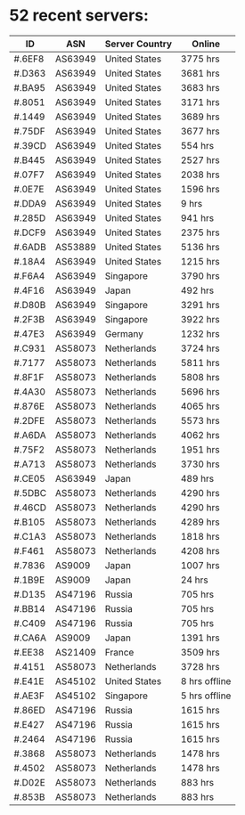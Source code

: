 # 52 recent servers:

| ID | ASN | Server Country | Online |
| ------ | ------ | ------ | ------ |
| #.6EF8 | AS63949 | United States | 3775 hrs |
| #.D363 | AS63949 | United States | 3681 hrs |
| #.BA95 | AS63949 | United States | 3683 hrs |
| #.8051 | AS63949 | United States | 3171 hrs |
| #.1449 | AS63949 | United States | 3689 hrs |
| #.75DF | AS63949 | United States | 3677 hrs |
| #.39CD | AS63949 | United States | 554 hrs |
| #.B445 | AS63949 | United States | 2527 hrs |
| #.07F7 | AS63949 | United States | 2038 hrs |
| #.0E7E | AS63949 | United States | 1596 hrs |
| #.DDA9 | AS63949 | United States | 9 hrs |
| #.285D | AS63949 | United States | 941 hrs |
| #.DCF9 | AS63949 | United States | 2375 hrs |
| #.6ADB | AS53889 | United States | 5136 hrs |
| #.18A4 | AS63949 | United States | 1215 hrs |
| #.F6A4 | AS63949 | Singapore | 3790 hrs |
| #.4F16 | AS63949 | Japan | 492 hrs |
| #.D80B | AS63949 | Singapore | 3291 hrs |
| #.2F3B | AS63949 | Singapore | 3922 hrs |
| #.47E3 | AS63949 | Germany | 1232 hrs |
| #.C931 | AS58073 | Netherlands | 3724 hrs |
| #.7177 | AS58073 | Netherlands | 5811 hrs |
| #.8F1F | AS58073 | Netherlands | 5808 hrs |
| #.4A30 | AS58073 | Netherlands | 5696 hrs |
| #.876E | AS58073 | Netherlands | 4065 hrs |
| #.2DFE | AS58073 | Netherlands | 5573 hrs |
| #.A6DA | AS58073 | Netherlands | 4062 hrs |
| #.75F2 | AS58073 | Netherlands | 1951 hrs |
| #.A713 | AS58073 | Netherlands | 3730 hrs |
| #.CE05 | AS63949 | Japan | 489 hrs |
| #.5DBC | AS58073 | Netherlands | 4290 hrs |
| #.46CD | AS58073 | Netherlands | 4290 hrs |
| #.B105 | AS58073 | Netherlands | 4289 hrs |
| #.C1A3 | AS58073 | Netherlands | 1818 hrs |
| #.F461 | AS58073 | Netherlands | 4208 hrs |
| #.7836 | AS9009 | Japan | 1007 hrs |
| #.1B9E | AS9009 | Japan | 24 hrs |
| #.D135 | AS47196 | Russia | 705 hrs |
| #.BB14 | AS47196 | Russia | 705 hrs |
| #.C409 | AS47196 | Russia | 705 hrs |
| #.CA6A | AS9009 | Japan | 1391 hrs |
| #.EE38 | AS21409 | France | 3509 hrs |
| #.4151 | AS58073 | Netherlands | 3728 hrs |
| #.E41E | AS45102 | United States | 8 hrs offline |
| #.AE3F | AS45102 | Singapore | 5 hrs offline |
| #.86ED | AS47196 | Russia | 1615 hrs |
| #.E427 | AS47196 | Russia | 1615 hrs |
| #.2464 | AS47196 | Russia | 1615 hrs |
| #.3868 | AS58073 | Netherlands | 1478 hrs |
| #.4502 | AS58073 | Netherlands | 1478 hrs |
| #.D02E | AS58073 | Netherlands | 883 hrs |
| #.853B | AS58073 | Netherlands | 883 hrs |

